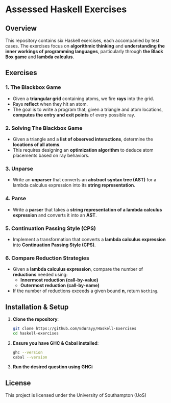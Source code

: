 # Assessed Haskell Exercises

## Overview
This repository contains six Haskell exercises, each accompanied by test cases. The exercises focus on **algorithmic thinking** and **understanding the inner workings of programming languages**, particularly through **the Black Box game** and **lambda calculus**.

## Exercises

### 1. The Blackbox Game
- Given a **triangular grid** containing atoms, we fire **rays** into the grid.
- Rays **reflect** when they hit an atom.
- The goal is to write a program that, given a triangle and atom locations, **computes the entry and exit points** of every possible ray.

### 2. Solving The Blackbox Game
- Given a triangle and a **list of observed interactions**, determine the **locations of all atoms**.
- This requires designing an **optimization algorithm** to deduce atom placements based on ray behaviors.

### 3. Unparse
- Write an **unparser** that converts an **abstract syntax tree (AST)** for a lambda calculus expression into its **string representation**.

### 4. Parse
- Write a **parser** that takes a **string representation of a lambda calculus expression** and converts it into an **AST**.

### 5. Continuation Passing Style (CPS)
- Implement a transformation that converts a **lambda calculus expression** into **Continuation Passing Style (CPS)**.

### 6. Compare Reduction Strategies
- Given a **lambda calculus expression**, compare the number of **reductions** needed using:
  - **Innermost reduction (call-by-value)**
  - **Outermost reduction (call-by-name)**
- If the number of reductions exceeds a given bound **n**, return `Nothing`.

## Installation & Setup

1. **Clone the repository**:
   ```sh
   git clone https://github.com/EdWrayy/Haskell-Exercises
   cd haskell-exercises
   ```
2. **Ensure you have GHC & Cabal installed**:
   ```sh
   ghc --version
   cabal --version
   ```
3. **Run the desired question using GHCi**



## License
This project is licensed under the University of Southampton (UoS)

